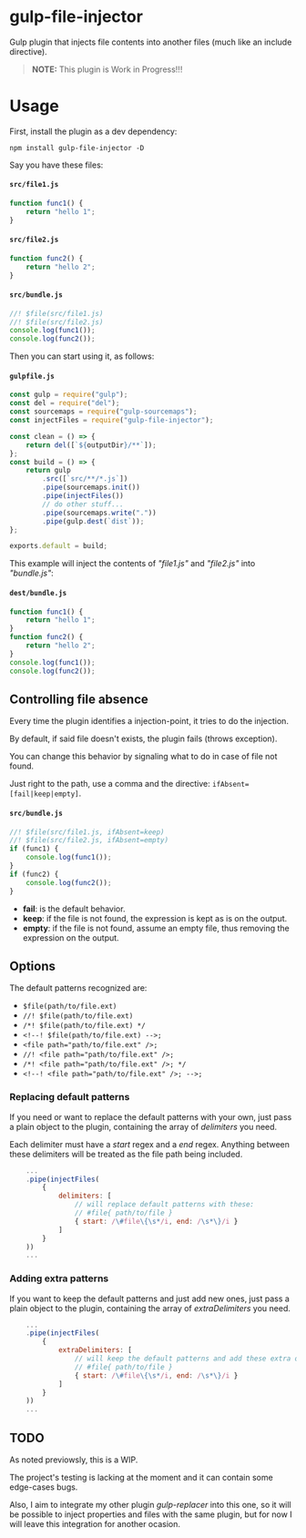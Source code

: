 # gulp-file-injector

Gulp plugin that injects file contents into another files (much like an include directive).

> **NOTE:** This plugin is Work in Progress!!!

# Usage

First, install the plugin as a dev dependency:
```console
npm install gulp-file-injector -D
```

Say you have these files:
#### **`src/file1.js`**
```javascript
function func1() {
    return "hello 1";
}
```

#### **`src/file2.js`**
```javascript
function func2() {
    return "hello 2";
}
```

#### **`src/bundle.js`**
```javascript
//! $file(src/file1.js)
//! $file(src/file2.js)
console.log(func1());
console.log(func2());
```

Then you can start using it, as follows:

#### **`gulpfile.js`**
```javascript
const gulp = require("gulp");
const del = require("del");
const sourcemaps = require("gulp-sourcemaps");
const injectFiles = require("gulp-file-injector");

const clean = () => {
    return del([`${outputDir}/**`]);
};
const build = () => {
    return gulp
        .src([`src/**/*.js`])
        .pipe(sourcemaps.init())
        .pipe(injectFiles())
        // do other stuff...
        .pipe(sourcemaps.write("."))
        .pipe(gulp.dest(`dist`));
};

exports.default = build;
```

This example will inject the contents of *"file1.js"* and *"file2.js"* into *"bundle.js"*:

#### **`dest/bundle.js`**
```javascript
function func1() {
    return "hello 1";
}
function func2() {
    return "hello 2";
}
console.log(func1());
console.log(func2());
```
## Controlling file absence

Every time the plugin identifies a injection-point, it tries to do the injection.

By default, if said file doesn't exists, the plugin fails (throws exception).

You can change this behavior by signaling what to do in case of file not found.

Just right to the path, use a comma and the directive: `ifAbsent=[fail|keep|empty]`.

#### **`src/bundle.js`**
```javascript
//! $file(src/file1.js, ifAbsent=keep)
//! $file(src/file2.js, ifAbsent=empty)
if (func1) {
    console.log(func1());
}
if (func2) {
    console.log(func2());
}
```

* **fail**: is the default behavior.
* **keep**: if the file is not found, the expression is kept as is on the output.
* **empty**: if the file is not found, assume an empty file, thus removing the expression on the output.

## Options

The default patterns recognized are:

* `$file(path/to/file.ext)`
* `//! $file(path/to/file.ext)`
* `/*! $file(path/to/file.ext) */`
* `<!--! $file(path/to/file.ext) -->;`
* `<file path="path/to/file.ext" />;`
* `//! <file path="path/to/file.ext" />;`
* `/*! <file path="path/to/file.ext" />; */`
* `<!--! <file path="path/to/file.ext" />; -->;`


### Replacing default patterns

If you need or want to replace the default patterns with your own, just pass a plain
object to the plugin, containing the array of *delimiters* you need.

Each delimiter must have a *start* regex and a *end* regex. Anything between these
delimiters will be treated as the file path being included.

```javascript
    ...
    .pipe(injectFiles(
        {
            delimiters: [
                // will replace default patterns with these:
                // #file{ path/to/file }
                { start: /\#file\{\s*/i, end: /\s*\}/i }
            ]
        }
    ))
    ...
```

### Adding extra patterns

If you want to keep the default patterns and just add new ones, just pass a plain
object to the plugin, containing the array of *extraDelimiters* you need.
```javascript
    ...
    .pipe(injectFiles(
        {
            extraDelimiters: [
                // will keep the default patterns and add these extra ones:
                // #file{ path/to/file }
                { start: /\#file\{\s*/i, end: /\s*\}/i }
            ]
        }
    ))
    ...
```

## TODO

As noted previowsly, this is a WIP.

The project's testing is lacking at the moment and it can contain some edge-cases bugs.

Also, I aim to integrate my other plugin *gulp-replacer* into this one, so it will be possible to inject
properties and files with the same plugin, but for now I will leave this integration for another ocasion.
